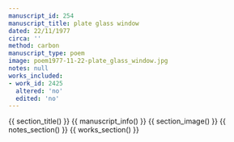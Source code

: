 ```yaml
---
manuscript_id: 254
manuscript_title: plate glass window
dated: 22/11/1977
circa: ''
method: carbon
manuscript_type: poem
image: poem1977-11-22-plate_glass_window.jpg
notes: null
works_included:
- work_id: 2425
  altered: 'no'
  edited: 'no'
---
```


{{ section_title() }}
{{ manuscript_info() }}
{{ section_image() }}
{{ notes_section() }}
{{ works_section() }}
